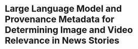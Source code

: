 # Large Language Model and Provenance Metadata for Determining Image and Video Relevance in News Stories
